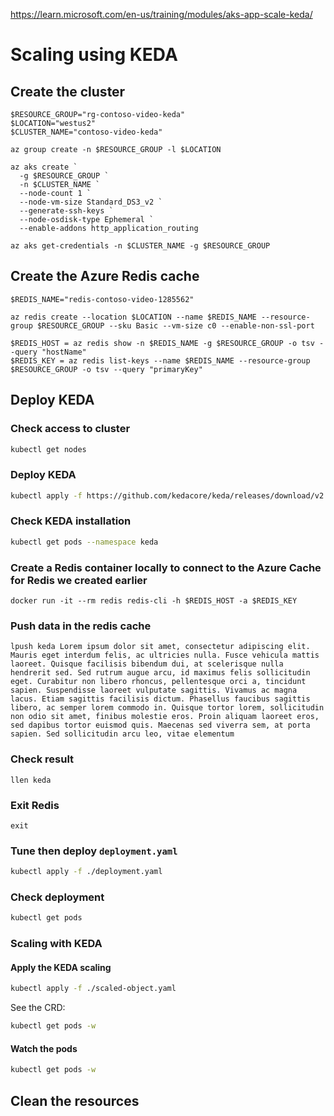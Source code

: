 <https://learn.microsoft.com/en-us/training/modules/aks-app-scale-keda/>

# Scaling using KEDA

## Create the cluster

```pwsh
$RESOURCE_GROUP="rg-contoso-video-keda"
$LOCATION="westus2"
$CLUSTER_NAME="contoso-video-keda"

az group create -n $RESOURCE_GROUP -l $LOCATION

az aks create `
  -g $RESOURCE_GROUP `
  -n $CLUSTER_NAME `
  --node-count 1 `
  --node-vm-size Standard_DS3_v2 `
  --generate-ssh-keys `
  --node-osdisk-type Ephemeral `
  --enable-addons http_application_routing

az aks get-credentials -n $CLUSTER_NAME -g $RESOURCE_GROUP
```

## Create the Azure Redis cache

```pwsh
$REDIS_NAME="redis-contoso-video-1285562"

az redis create --location $LOCATION --name $REDIS_NAME --resource-group $RESOURCE_GROUP --sku Basic --vm-size c0 --enable-non-ssl-port

$REDIS_HOST = az redis show -n $REDIS_NAME -g $RESOURCE_GROUP -o tsv --query "hostName"
$REDIS_KEY = az redis list-keys --name $REDIS_NAME --resource-group $RESOURCE_GROUP -o tsv --query "primaryKey"
```

## Deploy KEDA

### Check access to cluster

``` bash
kubectl get nodes
```

### Deploy KEDA

```bash
kubectl apply -f https://github.com/kedacore/keda/releases/download/v2.2.0/keda-2.2.0.yaml
```

### Check KEDA installation

```bash
kubectl get pods --namespace keda
```

### Create a Redis container locally to connect to the Azure Cache for Redis we created earlier

```pwsh
docker run -it --rm redis redis-cli -h $REDIS_HOST -a $REDIS_KEY
```

### Push data in the redis cache
```
lpush keda Lorem ipsum dolor sit amet, consectetur adipiscing elit. Mauris eget interdum felis, ac ultricies nulla. Fusce vehicula mattis laoreet. Quisque facilisis bibendum dui, at scelerisque nulla hendrerit sed. Sed rutrum augue arcu, id maximus felis sollicitudin eget. Curabitur non libero rhoncus, pellentesque orci a, tincidunt sapien. Suspendisse laoreet vulputate sagittis. Vivamus ac magna lacus. Etiam sagittis facilisis dictum. Phasellus faucibus sagittis libero, ac semper lorem commodo in. Quisque tortor lorem, sollicitudin non odio sit amet, finibus molestie eros. Proin aliquam laoreet eros, sed dapibus tortor euismod quis. Maecenas sed viverra sem, at porta sapien. Sed sollicitudin arcu leo, vitae elementum
```

### Check result

```
llen keda
```

### Exit Redis

```
exit
```

### Tune then deploy `deployment.yaml`

```bash
kubectl apply -f ./deployment.yaml
```

### Check deployment

```bash
kubectl get pods
```


### Scaling with KEDA

#### Apply the KEDA scaling

```bash
kubectl apply -f ./scaled-object.yaml
```

See the CRD:

```bash
kubectl get pods -w
```

#### Watch the pods

```bash
kubectl get pods -w
```

## Clean the resources
